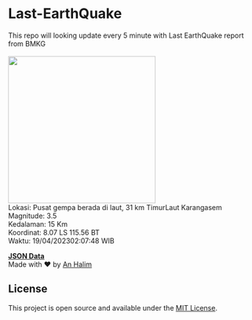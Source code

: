 # Last-EarthQuake
This repo will looking update every 5 minute with Last EarthQuake report from BMKG
<br>
<br>
<img src="https://ews.bmkg.go.id/TEWS/data/20230419020748.mmi.jpg?21578aikx6mvycq4zjjvfs0" width="300"/>
<br>
Lokasi: Pusat gempa berada di laut, 31 km TimurLaut Karangasem <br>
Magnitude: 3.5 <br>
Kedalaman: 15 Km <br>
Koordinat: 8.07 LS 115.56 BT <br>
Waktu: 19/04/202302:07:48 WIB <br>

<a href="./data/data.json">**JSON Data**</a>
<br>
Made with ❤️ by <a href="https://github.com/an-halim">An Halim</a>
## License

This project is open source and available under the [MIT License](LICENSE).
